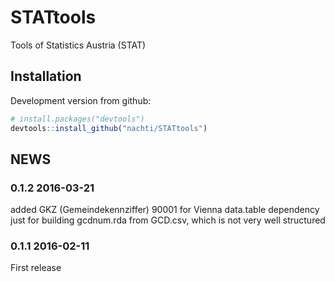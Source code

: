 # STATtools
Tools of Statistics Austria (STAT)

## Installation

Development version from github:

```R
# install.packages("devtools")
devtools::install_github("nachti/STATtools")
```

## NEWS

### 0.1.2 2016-03-21
added GKZ (Gemeindekennziffer) 90001 for Vienna
data.table dependency just for building gcdnum.rda from GCD.csv,
which is not very well structured

### 0.1.1 2016-02-11
First release
